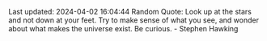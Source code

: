 Last updated: 2024-04-02 16:04:44
Random Quote: Look up at the stars and not down at your feet. Try to make sense of what you see, and wonder about what makes the universe exist. Be curious. - Stephen Hawking